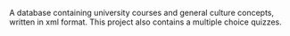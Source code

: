 A database containing university courses and general culture concepts, written in xml format. This project also contains a multiple choice quizzes.
